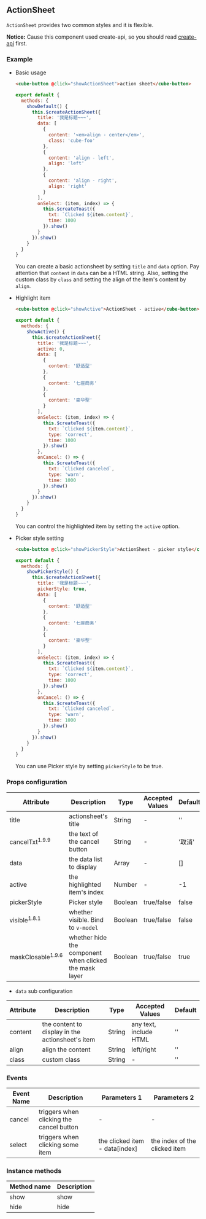 ## ActionSheet

`ActionSheet` provides two common styles and it is flexible.

__Notice:__ Cause this component used create-api, so you should read [create-api](#/en-US/docs/create-api) first.

### Example

- Basic usage

  ```html
  <cube-button @click="showActionSheet">action sheet</cube-button>
  ```
  ```js
  export default {
    methods: {
      showDefault() {
        this.$createActionSheet({
          title: '我是标题~~~',
          data: [
            {
              content: '<em>align - center</em>',
              class: 'cube-foo'
            },
            {
              content: 'align - left',
              align: 'left'
            },
            {
              content: 'align - right',
              align: 'right'
            }
          ],
          onSelect: (item, index) => {
            this.$createToast({
              txt: `Clicked ${item.content}`,
              time: 1000
            }).show()
          }
        }).show()
      }
    }
  }
  ```

  You can create a basic actionsheet by setting `title` and `data` option. Pay attention that `content` in `data` can be a HTML string. Also, setting the custom class by `class` and setting the align of the item's content by `align`.

- Highlight item

  ```html
  <cube-button @click="showActive">ActionSheet - active</cube-button>
  ```
  ```js
  export default {
    methods: {
      showActive() {
        this.$createActionSheet({
          title: '我是标题~~~',
          active: 0,
          data: [
            {
              content: '舒适型'
            },
            {
              content: '七座商务'
            },
            {
              content: '豪华型'
            }
          ],
          onSelect: (item, index) => {
            this.$createToast({
              txt: `Clicked ${item.content}`,
              type: 'correct',
              time: 1000
            }).show()
          },
          onCancel: () => {
            this.$createToast({
              txt: `Clicked canceled`,
              type: 'warn',
              time: 1000
            }).show()
          }
        }).show()
      }
    }
  }
  ```

  You can control the highlighted item by setting the `active` option.

- Picker style setting

  ```html
  <cube-button @click="showPickerStyle">ActionSheet - picker style</cube-button>
  ```
  ```js
  export default {
    methods: {
      showPickerStyle() {
        this.$createActionSheet({
          title: '我是标题~~~',
          pickerStyle: true,
          data: [
            {
              content: '舒适型'
            },
            {
              content: '七座商务'
            },
            {
              content: '豪华型'
            }
          ],
          onSelect: (item, index) => {
            this.$createToast({
              txt: `Clicked ${item.content}`,
              type: 'correct',
              time: 1000
            }).show()
          },
          onCancel: () => {
            this.$createToast({
              txt: `Clicked canceled`,
              type: 'warn',
              time: 1000
            }).show()
          }
        }).show()
      }
    }
  }
  ```

  You can use Picker style by setting `pickerStyle` to be true.

### Props configuration

| Attribute | Description | Type | Accepted Values | Default |
| - | - | - | - | - |
| title | actionsheet's title | String | - | '' |
| cancelTxt<sup>1.9.9</sup> | the text of the cancel button | String | - | '取消' |
| data | the data list to display | Array | - | [] |
| active | the highlighted item's index | Number | - | -1 |
| pickerStyle | Picker style | Boolean | true/false | false |
| visible<sup>1.8.1</sup> | whether visible. Bind to `v-model` | Boolean | true/false | false |
| maskClosable<sup>1.9.6</sup> | whether hide the component when clicked the mask layer | Boolean | true/false | true |

* `data` sub configuration

| Attribute | Description | Type | Accepted Values | Default |
| - | - | - | - | - |
| content | the content to display in the actionsheet's item | String | any text, include HTML | '' |
| align | align the content | String | left/right | '' |
| class | custom class | String | - | '' |

### Events

| Event Name | Description | Parameters 1 | Parameters 2 |
| - | - | - | - |
| cancel | triggers when clicking the cancel button | - | - |
| select | triggers when clicking some item | the clicked item - data[index] | the index of the clicked item |

### Instance methods

| Method name | Description |
| - | - |
| show | show |
| hide | hide |
